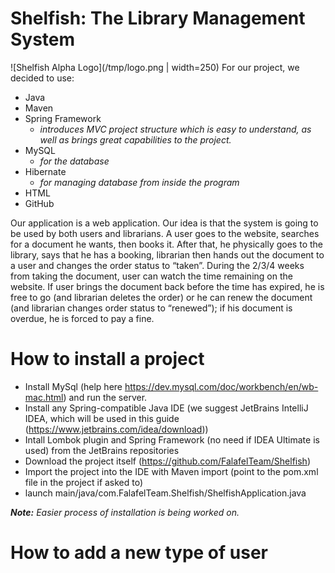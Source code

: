 # Shelfish: The Library Management System
![Shelfish Alpha Logo](/tmp/logo.png | width=250)
For our project, we decided to use:
 * Java
 * Maven
 * Spring Framework
 	* _introduces MVC project structure which is easy to understand, as well as brings great capabilities to the project._
 * MySQL
 	* _for the database_
 * Hibernate
 	* _for managing database from inside the program_
 * HTML
 * GitHub

Our application is a web application. Our idea is that the system is going to be used by both users and librarians. A user goes to the website, searches for a document he wants, then books it. After that, he physically goes to the library, says that he has a booking, librarian then hands out the document to a user and changes the order status to “taken”. During the 2/3/4 weeks from taking the document, user can watch the time remaining on the website. If user brings the document back before the time has expired, he is free to go (and librarian deletes the order) or he can renew the document (and librarian changes order status to “renewed”); if his document is overdue, he is forced to pay a fine.

# How to install a project
 - Install MySql (help here https://dev.mysql.com/doc/workbench/en/wb-mac.html) and run the server.
 - Install any Spring-compatible Java IDE (we suggest JetBrains IntelliJ IDEA, which will be used in this guide (https://www.jetbrains.com/idea/download))
 - Intall Lombok plugin and Spring Framework (no need if IDEA Ultimate is used) from the JetBrains repositories
 - Download the project itself (https://github.com/FalafelTeam/Shelfish)
 - Import the project into the IDE with Maven import (point to the pom.xml file in the project if asked to)
 - launch main/java/com.FalafelTeam.Shelfish/ShelfishApplication.java
 
 _**Note:** Easier process of installation is being worked on._
 
# How to add a new type of user

